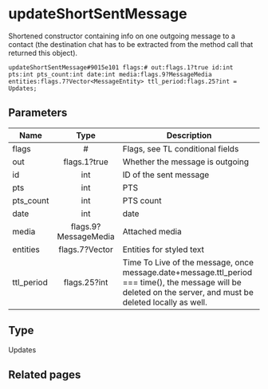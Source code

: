 # updateShortSentMessage
Shortened constructor containing info on one outgoing message to a contact (the destination chat has to be extracted from the method call that returned this object).

```
updateShortSentMessage#9015e101 flags:# out:flags.1?true id:int pts:int pts_count:int date:int media:flags.9?MessageMedia entities:flags.7?Vector<MessageEntity> ttl_period:flags.25?int = Updates;
```

## Parameters
| Name | Type | Description |
| ---- | :----: | ----------- |
| flags | # | Flags, see TL conditional fields |
| out | flags.1?true | Whether the message is outgoing |
| id | int | ID of the sent message |
| pts | int | PTS |
| pts_count | int | PTS count |
| date | int | date |
| media | flags.9?MessageMedia | Attached media |
| entities | flags.7?Vector<MessageEntity> | Entities for styled text |
| ttl_period | flags.25?int | Time To Live of the message, once message.date+message.ttl_period === time(), the message will be deleted on the server, and must be deleted locally as well. |


## Type
Updates

## Related pages
